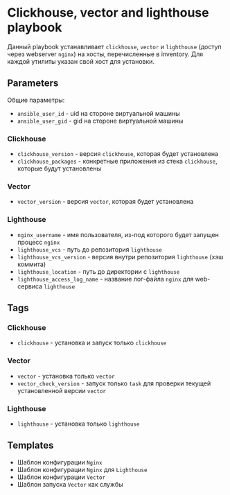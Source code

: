 # Clickhouse, vector and lighthouse playbook

Данный playbook устанавливает `clickhouse`, `vector` и `lighthouse` (доступ через webserver `nginx`) на хосты,
перечисленные в inventory.
Для каждой утилиты указан свой хост для установки. 

## Parameters

Общие параметры:
- `ansible_user_id` - uid на стороне виртуальной машины
- `ansible_user_gid` - gid на стороне виртуальной машины

### Clickhouse

- `clickhouse_version` - версия `clickhouse`, которая будет установлена
- `clickhouse_packages` - конкретные приложения из стека `clickhouse`, которые будут установлены

### Vector

- `vector_version` - версия `vector`, которая будет установлена

### Lighthouse

- `nginx_username` - имя пользователя, из-под которого будет запущен процесс `nginx`
- `lighthouse_vcs` - путь до репозитория `lighthouse`
- `lighthouse_vcs_version` - версия внутри репозитория `lighthouse` (хэш коммита)
- `lighthouse_location` - путь до директории с `lighthouse`
- `lighthouse_access_log_name` - название лог-файла `nginx` для web-сервиса `lighthouse`

## Tags

### Clickhouse

- `clickhouse` - установка и запуск только `clickhouse`

### Vector

- `vector` - установка только `vector`
- `vector_check_version` - запуск только `task` для проверки текущей установленной версии `vector`

### Lighthouse

- `lighthouse` - установка только `lighthouse`

## Templates

- Шаблон конфигурации `Nginx`
- Шаблон конфигурации `Nginx` для `Lighthouse`
- Шаблон конфигурации `Vector`
- Шаблон запуска `Vector` как службы